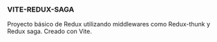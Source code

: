 ### VITE-REDUX-SAGA
  
Proyecto básico de Redux utilizando middlewares como Redux-thunk y Redux saga. Creado con Vite.
